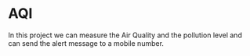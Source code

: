 # AQI
In this project we can measure the Air Quality and the pollution level and can send the alert message to a mobile number.
